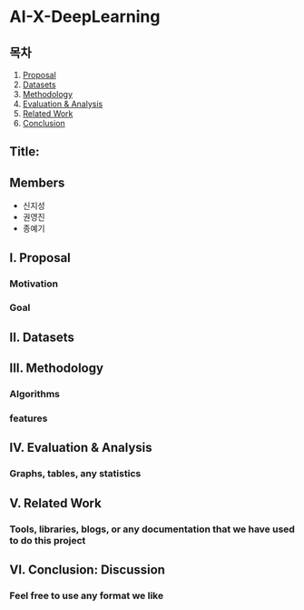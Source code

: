 # AI-X-DeepLearning
## 목차

1. [Proposal](#i-proposal)
2. [Datasets](#ii-datasets)
3. [Methodology](#iii-methodology)
4. [Evaluation & Analysis](#iv-evaluation-&-analysis)
5. [Related Work](#v-related-work)
6. [Conclusion](#vi-conclusion:-discussion)

## Title:
## Members
- 신지성
- 권영진
- 종예기

## I. Proposal
### Motivation
### Goal

## II. Datasets

## III. Methodology
### Algorithms
### features

## IV. Evaluation & Analysis
### Graphs, tables, any statistics

## V. Related Work
### Tools, libraries, blogs, or any documentation that we have used to do this project

## VI. Conclusion: Discussion
### Feel free to use any format we like
